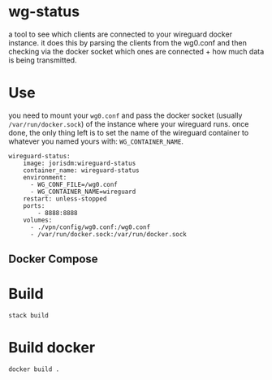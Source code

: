 # wg-status

a tool to see which clients are connected to your wireguard docker instance.
it does this by parsing the clients from the wg0.conf and then checking via the docker socket which ones are connected + how much data is being transmitted.

# Use

you need to mount your `wg0.conf` and pass the docker socket (usually `/var/run/docker.sock`) of the instance where your wireguard runs.
once done, the only thing left is to set the name of the wireguard container to whatever you named yours with: `WG_CONTAINER_NAME`.

    wireguard-status:
        image: jorisdm:wireguard-status
        container_name: wireguard-status
        environment:
          - WG_CONF_FILE=/wg0.conf
          - WG_CONTAINER_NAME=wireguard
        restart: unless-stopped
        ports:
            - 8888:8888
        volumes:
          - ./vpn/config/wg0.conf:/wg0.conf
          - /var/run/docker.sock:/var/run/docker.sock

## Docker Compose

# Build

    stack build

# Build docker

    docker build .
